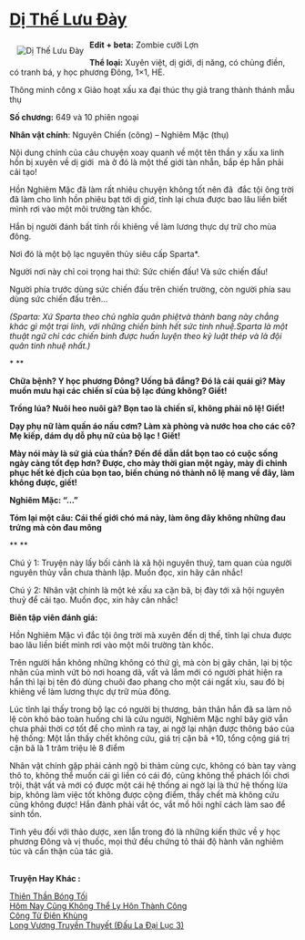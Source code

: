 <a href="https://utruyen.com/di-the-luu-day/17722/" title="Dị Thế Lưu Đày"><h1>Dị Thế Lưu Đày</h1></a><div style="display:table"><img align="right" style="float: left; padding: 10px;" src="https://utruyen.com/images/story/200x260/di-the-luu-day.jpg" alt="Dị Thế Lưu Đày"><b>Edit + beta:</b> Zombie cưỡi Lợn<p></p><b>Thể loại:</b> Xuyên việt, dị giới, dị năng, có chủng điền, có tranh bá, y học phương Đông, 1×1, HE.<p></p>Thông minh công x Giảo hoạt xấu xa đại thúc thụ giả trang thành thánh mẫu thụ<p></p><b>Số chương:</b> 649 và 10 phiên ngoại<p></p><b>Nhân vật chính</b>: Nguyên Chiến (công) – Nghiêm Mặc (thụ)<p></p>Nội dung chính của câu chuyện xoay quanh về một tên thần y xấu xa linh hồn bị xuyên về dị giới  mà ở đó là một thế giới tàn nhẫn, bắp ép hắn phải cải tạo!<p></p>Hồn Nghiêm Mặc đã làm rất nhiêu chuyện không tốt nên đã  đắc tội ông trời đã làm cho linh hồn phiêu bạt tới dị giớ, tỉnh lại chưa được bao lâu liền biết mình rơi vào một môi trường tàn khốc.<p></p>Hắn bị người đánh bất tỉnh rồi khiêng về làm lương thực dự trữ cho mùa đông.<p></p>Nơi đó là một bộ lạc nguyên thủy siêu cấp Sparta*.<p></p>Người nơi này chỉ coi trọng hai thứ: Sức chiến đấu! Và sức chiến đấu!<p></p>Người phía trước dùng sức chiến đấu trên chiến trường, còn người phía sau dùng sức chiến đấu trên…<p></p><em>(*Sparta: Xứ Sparta theo chủ nghĩa quân phiệtvà thành bang này chẳng khác gì một trại lính, với những chiến binh hết sức tinh nhuệ.Sparta là một thuật ngữ chỉ các chiến binh được huấn luyện theo kỷ luật thép và là đội quân tinh nhuệ nhất.)</em><p></p>** ** **<p></p>Chữa bệnh? Y học phương Đông? Uống bã đắng? Đó là cái quái gì? Mày muốn mưu hại các chiến sĩ của bộ lạc đúng không? Giết!<p></p>Trồng lúa? Nuôi heo nuôi gà? Bọn tao là chiến sĩ, không phải nô lệ! Giết!<p></p>Dạy phụ nữ làm quần áo nấu cơm? Làm xà phòng và nước hoa cho các cô? Mẹ kiếp, dám dụ dỗ phụ nữ của bộ lạc ! Giết!<p></p>Mày nói mày là sứ giả của thần? Đến để dẫn dắt bọn tao có cuộc sống ngày càng tốt đẹp hơn? Được, cho mày thời gian một ngày, mày đi chinh phục hết kẻ địch của bọn tao, biến chúng nó thành nô lệ mang về đây, làm không được, giết!<p></p>Nghiêm Mặc: “…”<p></p>Tóm lại một câu: Cái thế giới chó má này, làm ông đây không những đau trứng mà còn đau mông<p></p>** ** **<p></p>Chú ý 1: Truyện này lấy bối cảnh là xã hội nguyên thuỷ, tam quan của người nguyên thủy vẫn chưa thành lập. Muốn đọc, xin hãy cân nhắc!<p></p>Chú ý 2: Nhân vật chính là một kẻ xấu xa cặn bã, bị đày tới xã hội nguyên thuỷ để cải tạo. Muốn đọc, xin hãy cân nhắc!<p></p><strong><p></p>Biên tập viên đánh giá:<p></p></strong><p></p>Hồn Nghiêm Mặc vì đắc tội ông trời mà xuyên đến dị thế, tỉnh lại chưa được bao lâu liền biết mình rơi vào một môi trường tàn khốc.<p></p>Trên người hắn không những không có thứ gì, mà còn bị gãy chân, lại bị tộc nhân của mình vứt bỏ nơi hoang dã, vất vả lắm mới có người phát hiện ra hắn thì lại bị tên đó dùng chuôi đao phang cho một cái ngất xỉu, sau đó bị khiêng về làm lương thực dự trữ mùa đông.<p></p>Lúc tỉnh lại thấy trong bộ lạc có người bị thương, bản thân hắn đã sa làm nô lệ còn khó bảo toàn huống chi là cứu người, Nghiêm Mặc nghĩ bây giờ vẫn chưa phải thời cơ tốt để cho mình ra tay, ai ngờ lại nhận được thông báo của hệ thống: Một lần thấy chết không cứu, giá trị cặn bã +10, tổng cộng giá trị cặn bã là 1 trăm triệu lẻ 8 điểm<p></p>Nhân vật chính gặp phải cảnh ngộ bi thảm cùng cực, không có bàn tay vàng thô to, không thể muốn cái gì liền có cái đó, cũng không thể phách lối chơi trội, thật vất vả mới có được một cái hệ thống ai ngờ lại là thứ hệ thống lừa bịp, không làm việc tốt không được cộng điểm, thấy chết mà không cứu cũng không được! Hắn đành phải vắt óc, vắt mồ hôi nghĩ cách làm sao để sinh tồn.<p></p>Tình yêu đối với thảo dược, xen lẫn trong đó là những kiến thức về y học phương Đông và vị thuốc, mọi thứ đều chứng tỏ thái độ hành văn nghiêm túc và cẩn thận của tác giả.</div><p><br><b>Truyện Hay Khác :</b></p><a href="https://utruyen.com/thien-than-bong-toi/1119/" alt="Thiên Thần Bóng Tối">Thiên Thần Bóng Tối</a><br/><a href="https://dammyh.wordpress.com/2019/11/07/hom-nay-cu%cc%83ng-khong-the%cc%89-ly-hon-thanh-cong/" alt="Hôm Nay Cũng Không Thể Ly Hôn Thành Công">Hôm Nay Cũng Không Thể Ly Hôn Thành Công</a><br/><a href="https://github.com/quanluxury/truyenhot/tree/master/truyenhay/481/" alt="Công Tử Điên Khùng">Công Tử Điên Khùng</a><br/><a href="https://github.com/quanluxury/truyenhot/tree/master/truyenhay/17472/" alt="Long Vương Truyền Thuyết (Đấu La Đại Lục 3)">Long Vương Truyền Thuyết (Đấu La Đại Lục 3)</a><br/>